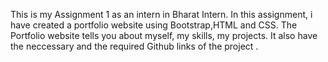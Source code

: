 This is my Assignment 1 as an intern in  Bharat Intern. In this assignment, i have created a portfolio website using Bootstrap,HTML and CSS.
The Portfolio website tells you about myself, my skills, my projects. It also have the neccessary and the required Github links of the project .